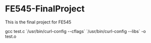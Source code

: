 FE545-FinalProject
==================

This is the final project for FE545

gcc test.c \`/usr/bin/curl-config --cflags\` \`/usr/bin/curl-config --libs\` -o test.o
